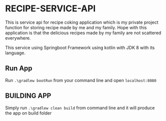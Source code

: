 # RECIPE-SERVICE-API
This is service api for recipe coking application which is my private project function for
storing recipe made by me and my family. Hope with this application is that the delicious recipes
made by my family are not scattered everywhere.

This service using Springboot Framework using kotlin with JDK 8 with its language.

## Run App
Run `.\gradlew bootRun` from your command line and open `localhost:8080`

## BUILDING APP
Simply run `.\gradlew clean build` from command line and it will produce the app on build folder